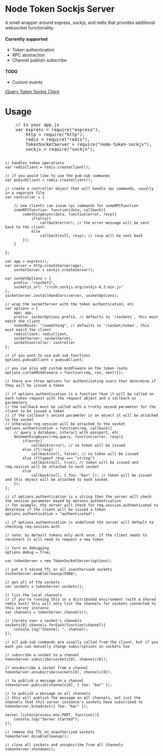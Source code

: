 <h1>Node Token Sockjs Server</h1>
<p>
	A small wrapper around express, sockjs, and redis that provides additional websocket functionality.
</p>
<p>
	<h4>Currently supported</h3>
	<ul>
		<li>Token authentication</li>
		<li>RPC abstraction</li>
		<li>Channel publish-subscribe</li>
	</ul>
	<h4>TODO</h3>
	<ul>
		<li>Custom events</li>
	</ul>
</p>
<p>
	<a href="https://github.com/azuqua/jquery-token-sockjs">jQuery Token Sockjs Client</a>
</p>
<h1>Usage</h1>
<pre>
	// in your app.js
	var express = require("express"),
		http = require("http"),
		redis = require("redis"),
		TokenSocketServer = require("node-token-sockjs"),
		sockjs = require("sockjs");

	// handles token operations
	var redisClient = redis.createClient();

	// if you would like to use the pub-sub commands
	var pubsubClient = redis.createClient();

	// create a controller object that will handle rpc commands, usually in a separate file
	var controller = {
		
		// now clients can issue rpc commands for someRPCFunction
		someRPCFunction: function(data, callback){
			somethingAsync(data, function(error, resp){
				if(error)
					callback(error); // the error message will be sent back to the client
				else
					callback(null, resp); // resp will be sent back
			});
		}

	};

	var app = express();
	var server = http.createServer(app),
		socketServer = sockjs.createServer();

	var socketOptions = {
		prefix: "/sockets",
		socketjs_url: "//cdn.sockjs.org/sockjs-0.3.min.js"
	};
	socketServer.installHandlers(server, socketOptions);

	// wrap the socketServer with the token authentication, etc
	var options = {
		app: app,
		prefix: socketOptions.prefix, // defaults to '/sockets', this must match the client
		tokenRoute: "/something", // defaults to '/socket/token', this must match the client
		redisClient: redisClient,
		socketServer: socketServer,
		socketController: controller
	};

	// if you want to use pub-sub functions
	options.pubsubClient = pubsubClient;

	// you can also add custom middleware on the token route
	options.customMiddleware = function(req, res, next){};

	// there are three options for authenticating users that determine if they will be issued a token

	// if options.authentication is a function then it will be called on each token request with the request object and a callback as parameters
	// the callback must be called with a truthy second parameter for the client to be issued a token
	// if the callback's second parameter is an object it will be attached to the socket
	// otherwise req.session will be attached to the socket
	options.authentication = function(req, callback){
		// query a database, interact with passport, etc
		doSomethingAsync(req.query, function(error, resp){
			if(error)
				callback(error); // no token will be issued
			else if(!resp)
				callback(null, false); // no token will be issued
			else if(typeof resp === "string")
				callback(null, true); // token will be issued and req.session will be attached to each socket
			else
				callback(null, { foo: "bar" }); // token will be issued and this object will be attached to each socket
		});
	};

	// if options.authentication is a string then the server will check the session parameter keyed by options.authentication
	// for example, the server will check for req.session.authenticated to determine if the client will be issued a token
	options.authentication = "authenticated";

	// if options.authentication is undefined the server will default to checking req.session.auth
	
	// note: by default tokens only work once. if the client needs to reconnect it will need to request a new token

	// turn on debugging
	options.debug = true;

	var tokenServer = new TokenSocketServer(options);

	// put a 5 second TTL on all unauthorized sockets
	tockenServer.enableCleanup(5000);

	// get all of the sockets
	var sockets = tokenServer.sockets();

	// list the local channels
	// if you're running this in a distributed environment (with a shared redis host) this will only list the channels for sockets connected to this server instance 
	var channels = tokenServer.channels();

	// iterate over a socket's channels
	sockets[0].channels.forEach(function(channel){
		console.log("Channel: ", channel);
	});

	// all pub-sub commands are usually called from the client, but if you want you can manually change subscriptions on sockets too

	// subscribe a socket to a channel
	tokenServer.subscribe(sockets[0], channels[0]);

	// unsubscribe a socket from a channel
	tokenServer.unsubscribe(sockets[0], channels[0]);

	// to publish a message on a channel
	tokenServer.publish(channels[0], { foo: "bar" });

	// to publish a message on all channels
	// this will publish the message on all channels, not just the channels that this server instance's sockets have subscribed to
	tokenServer.broadcast({ foo: "bar" });

	server.listen(process.env.PORT, function(){
		console.log("Server started");
	});

	// remove the TTL on unauthorized sockets
	tokenServer.disableCleanup();

	// close all sockets and unsubscribe from all channels
	tokenServer.shutdown();

</pre>
